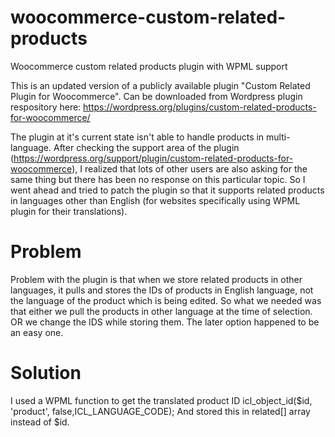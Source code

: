 # woocommerce-custom-related-products
Woocommerce custom related products plugin with WPML support

This is an updated version of a publicly available plugin "Custom Related Plugin for Woocommerce". Can be downloaded from Wordpress plugin respository here: https://wordpress.org/plugins/custom-related-products-for-woocommerce/

The plugin at it's current state isn't able to handle products in multi-language. After checking the support area of the plugin (https://wordpress.org/support/plugin/custom-related-products-for-woocommerce), I realized that lots of other users are also asking for the same thing but there has been no response on this particular topic. So I went ahead and tried to patch the plugin so that it supports related products in languages other than English (for websites specifically using WPML plugin for their translations).

# Problem
Problem with the plugin is that when we store related products in other languages, it pulls and stores the IDs of products in English language, not the language of the product which is being edited. So what we needed was that either we pull the products in other language at the time of selection. OR we change the IDS while storing them. The later option happened to be an easy one.

# Solution
I used a WPML function to get the translated product ID     icl_object_id($id, 'product', false,ICL_LANGUAGE_CODE);
And stored this in related[] array instead of $id.
